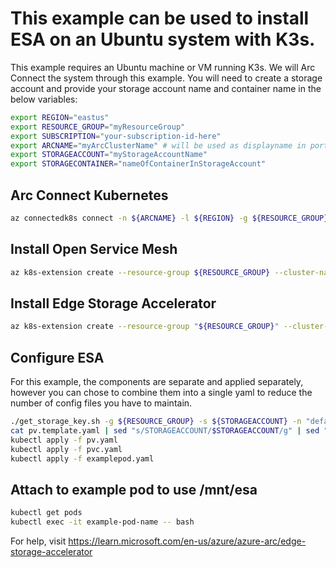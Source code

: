 # This example can be used to install ESA on an Ubuntu system with K3s. 

This example requires an Ubuntu machine or VM running K3s. We will Arc Connect the system through this example. 
You will need to create a storage account and provide your storage account name and container name in the below variables: 

```bash
export REGION="eastus"
export RESOURCE_GROUP="myResourceGroup"
export SUBSCRIPTION="your-subscription-id-here"
export ARCNAME="myArcClusterName" # will be used as displayname in portal
export STORAGEACCOUNT="myStorageAccountName"
export STORAGECONTAINER="nameOfContainerInStorageAccount"
```

## Arc Connect Kubernetes
```bash
az connectedk8s connect -n ${ARCNAME} -l ${REGION} -g ${RESOURCE_GROUP} --subscription ${SUBSCRIPTION}
```
## Install Open Service Mesh
```bash
az k8s-extension create --resource-group ${RESOURCE_GROUP} --cluster-name ${ARCNAME} --cluster-type connectedClusters --extension-type Microsoft.openservicemesh --scope cluster --name osm
```
## Install Edge Storage Accelerator
```bash
az k8s-extension create --resource-group "${RESOURCE_GROUP}" --cluster-name "${ARCNAME}" --cluster-type connectedClusters --name esa --extension-type microsoft.edgestorageaccelerator
```
## Configure ESA 
For this example, the components are separate and applied separately, however you can chose to combine them into a single yaml to reduce the number of config files you have to maintain. 

```bash
./get_storage_key.sh -g ${RESOURCE_GROUP} -s ${STORAGEACCOUNT} -n "default"
cat pv.template.yaml | sed "s/STORAGEACCOUNT/$STORAGEACCOUNT/g" | sed "s/STORAGECONTAINER/$STORAGECONTAINER/g" > pv.yaml
kubectl apply -f pv.yaml
kubectl apply -f pvc.yaml
kubectl apply -f examplepod.yaml
```

## Attach to example pod to use /mnt/esa

```bash
kubectl get pods
kubectl exec -it example-pod-name -- bash
```

For help, visit https://learn.microsoft.com/en-us/azure/azure-arc/edge-storage-accelerator
